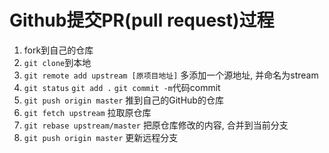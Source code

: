 # Github提交PR(pull request)过程

1. fork到自己的仓库
2. `git clone`到本地
3. `git remote add upstream [原项目地址]` 多添加一个源地址, 并命名为stream
4. `git status` `git add .` `git commit -m`代码commit
5. `git push origin master` 推到自己的GitHub的仓库
6. `git fetch upstream` 拉取原仓库
7. `git rebase upstream/master` 把原仓库修改的内容, 合并到当前分支
8. `git push origin master` 更新远程分支
